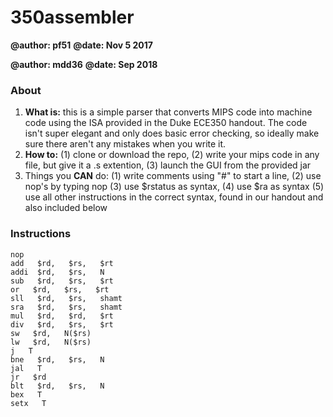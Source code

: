 # 350assembler

**@author: pf51**
**@date: Nov 5 2017**

**@author: mdd36**
**@date: Sep 2018**

### About

1. **What is:** this is a simple parser that converts MIPS code into machine code using the ISA provided in the Duke ECE350 handout. The code isn't super elegant and only does basic error checking, so ideally make sure there aren't any mistakes when you write it.
2. **How to:** (1) clone or download the repo, (2) write your mips code in any file, but give it a .s extention, (3) launch the GUI from the provided jar
3. Things you **CAN** do: (1) write comments using "#" to start a line, (2) use nop's by typing nop (3) use $rstatus as syntax, (4) use $ra as syntax (5) use all other instructions in the correct syntax, found in our handout and also included below

### Instructions

    nop
    add   $rd,   $rs,   $rt
    addi  $rd,   $rs,   N
    sub   $rd,   $rs,   $rt
    or   $rd,   $rs,   $rt
    sll   $rd,   $rs,   shamt
    sra   $rd,   $rs,   shamt
    mul   $rd,   $rd,   $rt
    div   $rd,   $rs,   $rt
    sw   $rd,   N($rs)
    lw   $rd,   N($rs)
    j   T
    bne   $rd,   $rs,   N
    jal   T
    jr   $rd
    blt   $rd,   $rs,   N
    bex   T
    setx   T
